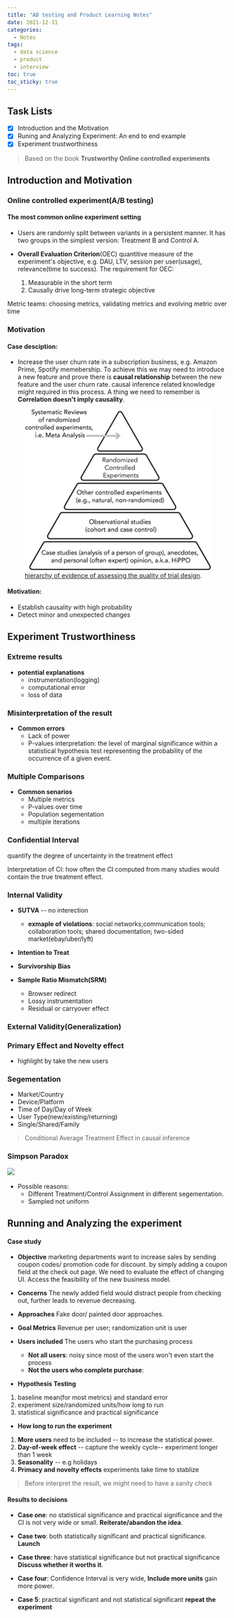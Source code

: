 ```yaml
---
title: "AB testing and Product Learning Notes"
date: 2021-12-31
categories:
  - Notes
tags:
  - data science
  - product
  - interview
toc: true
toc_sticky: true
---
```

## Task Lists
- [x] Introduction and the Motivation
- [x] Runing and Analyzing Experiment: An end to end example 
- [x] Experiment trustworthiness

> Based on the book **Trustworthy Online controlled experiments**

## Introduction and Motivation
### **Online controlled experiment(A/B testing)**
#### The most common online experiment setting
  - Users are randomly split between variants in a persistent manner. It has two groups in the simplest version: Treatment B and Control A.


- **Overall Evaluation Criterion**(OEC) quantitive measure of the experiment's objective, e.g. DAU, LTV, session per user(usage), relevance(time to success). 
  The requirement for OEC:
  
  1.  Measurable in the short term 
  2.  Causally drive long-term strategic objective

Metric teams: choosing metrics, validating metrics and evolving metric over time 

### Motivation
#### Case desciption: 
  - Increase the user churn rate in a subscription business, e.g. Amazon Prime, Spotify memebership. To achieve this we may need to introduce a new feature and prove there is **causal relationship** between the new feature and the user churn rate. 
  causal inference related knowledge might required in this process. A thing we need to remember is **Correlation doesn't imply causality**.
  <figure>
	<a href="/assets/images/abtesting/hirarachypyramid.png"><img src="/assets/images/abtesting/hirarachypyramid.png"></a>
	<figcaption><a href="https://www.cambridge.org/core/books/trustworthy-online-controlled-experiments/introductory-topics-for-everyone/9C9CAEDA5A192FF74D5EBACEB44886F0" title="">hierarchy of evidence of assessing the quality of trial design</a>.</figcaption>
</figure>

#### Motivation:
 * Establish causality with high probability
 * Detect minor and unexpected changes 



## Experiment Trustworthiness 

### **Extreme results**
* **potential explanations**
  - instrumentation(logging)
  - computational error
  - loss of data

### **Misinterpretation of the result**
* **Common errors**
  - Lack of power
  - P-values interpretation: the level of marginal significance within a statistical hypothesis test representing the probability of the occurrence of a given event.

### **Multiple Comparisons**
* **Common senarios** 
  - Multiple metrics
  - P-values over time
  - Population segementation
  - multiple iterations


### **Confidential Interval**
quantify the degree of uncertainty in the treatment effect

Interpretation of CI: how often the CI computed from many studies would contain the true treatment effect.

### **Internal Validity**
* **SUTVA** -- no interection 
  - **exmaple of violations**: social networks;communication tools; collaboration tools; shared documentation; two-sided market(ebay/uber/lyft)

* **Intention to Treat**
* **Survivorship Bias**
* **Sample Ratio Mismatch(SRM)**
  * Browser redirect
  * Lossy instrumentation 
  * Residual or carryover effect

### **External Validity(Generalization)**
### **Primary Effect and Novelty effect**
* highlight by take the new users

### **Segementation**
* Market/Country
* Device/Platform
* Time of Day/Day of Week
* User Type(new/existing/returning)
* Single/Shared/Family
> Conditional Average Treatment Effect in causal inference

### **Simpson Paradox**

<img src="https://latex.codecogs.com/svg.latex\small?&space;\frac{b}{a}<\frac{B}{A},\frac{d}{c}<\frac{D}{C},\frac{b+d}{a+c}>\frac{B+D}{A+C}"/> 

* Possible reasons:
  * Different Treatment/Control Assignment in different segementation.
  * Sampled not uniform



## Running and Analyzing the experiment 

####  Case study 

* **Objective** marketing departments want to increase sales by sending coupon codes/ promotion code for discount.  by simply adding a coupon field at the check out page. We need to evaluate the effect of changing UI. Access the feasibility of the new business model.

* **Concerns** The newly added field would distract people from checking out, further leads to revenue decreasing.

* **Approaches** Fake door/ painted door approaches.

* **Goal Metrics** Revenue per user; randomization unit is user

* **Users included** The users who start the purchasing process
  * **Not all users**: noisy since most of the users won't even start the process
  * **Not the users who complete purchase**:

* **Hypothesis Testing**
1. baseline mean(for most metrics) and standard error
2. experiment size/randomized units/how long to run
3. statistical significance and practical significance 

* **How long to run the experiment**
1. **More users** need to be included -- to increase the statistical power.
2. **Day-of-week effect** -- capture the weekly cycle-- experiment longer than 1 week
3. **Seasonality** -- e.g holidays
4. **Primacy and novelty effects** experiments take time to stablize 

> Before interpret the result, we might need to have a sanity check 


#### Results to decisions

* **Case one**: no statistical significance and practical significance and the CI is not very wide or small. **Reiterate/abandon the idea**.
* **Case two**: both statistically significant and practical significance. **Launch**
* **Case three**: have statistical significance but not practical significance **Discuss whether it worths it**.
* **Case four**: Confidence Interval is very wide, **Include more units** gain more power.

* **Case 5**: practical significant and not statistical significant **repeat the experiment**





